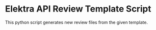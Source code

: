 # Elektra API Review Template Script
This python script generates new review files from the given template.